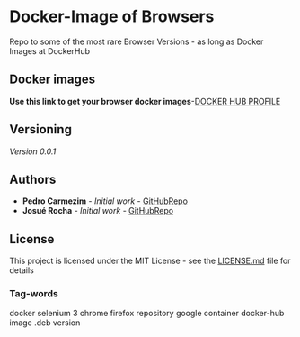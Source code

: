 # Docker-Image of Browsers

Repo to some of the most rare Browser Versions - as long as Docker Images at DockerHub

## Docker images

**Use this link to get your browser docker images**-[DOCKER HUB PROFILE](https://hub.docker.com/u/b4lddocker)

## Versioning

*Version 0.0.1* 

## Authors

* **Pedro Carmezim** - *Initial work* - [GitHubRepo](https://github.com/b4ld)
* **Josué Rocha** - *Initial work* - [GitHubRepo](https://github.com/JosueRocha24)

## License

This project is licensed under the MIT License - see the [LICENSE.md](LICENSE.md) file for details

### Tag-words
docker selenium 3 chrome firefox repository google container docker-hub image .deb version
